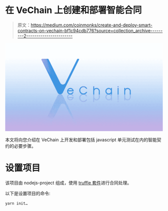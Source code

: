 # 在 VeChain 上创建和部署智能合同

> 原文：<https://medium.com/coinmonks/create-and-deploy-smart-contracts-on-vechain-bf1c94cdb776?source=collection_archive---------2----------------------->

![](img/e86e0acdc26bd0898c101850357140bb.png)

本文将向您介绍在 VeChain 上开发和部署包括 javascript 单元测试在内的智能契约的必要步骤。

# 设置项目

该项目由 nodejs-project 组成，使用 [truffle 套件](https://www.trufflesuite.com/)进行合同处理。

以下是设置项目的命令:

```
yarn init…
```